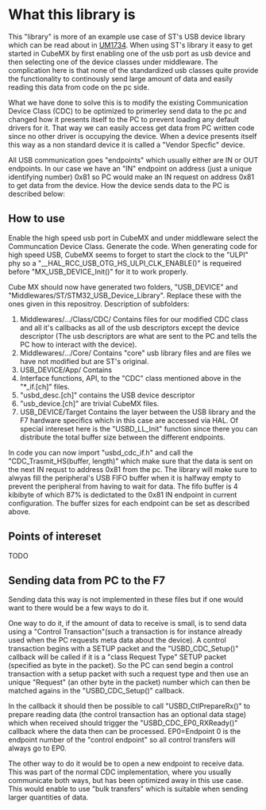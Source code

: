 # What this library is
This "library" is more of an example use case of ST's USB device library which can be read about in [UM1734](https://www.st.com/resource/en/user_manual/dm00108129-stm32cube-usb-device-library-stmicroelectronics.pdf). When using ST's library it easy to get started in CubeMX by first enabling one of the usb port as usb device and then selecting one of the device classes under middleware. The complication here is that none of the standardized usb classes quite provide the functionality to continously send large amount of data and easily reading this data from code on the pc side.

What we have done to solve this is to modify the existing Communication Device Class (CDC) to be optimized to primerley send data to the pc and changed how it presents itself to the PC to prevent loading any default drivers for it. That way we can easily access get data from PC written code since no other driver is occupying the device. When a device presents itself this way as a non standard device it is called a "Vendor Specfic" device. 

All USB communication goes "endpoints" which usually either are IN or OUT endpoints. In our case we have an "IN" endpoint on address (just a unique identifying number) 0x81 so PC would make an IN request on address 0x81 to get data from the device. How the device sends data to the PC is described below:

## How to use
Enable the high speed usb port in CubeMX and under middleware select the Communcation Device Class. Generate the code. When generating code for high speed USB, CubeMX seems to forget to start the clock to the "ULPI" phy so a "\_\_HAL_RCC_USB_OTG_HS_ULPI_CLK_ENABLE()" is requeired before "MX_USB_DEVICE_Init()" for it to work properly.

Cube MX should now have generated two folders, "USB_DEVICE" and "Middlewares/ST/STM32_USB_Device_Library". Replace these with the ones given in this repositroy. Description of subfolders:

1. Middlewares/.../Class/CDC/ Contains files for our modified CDC class and all it's callbacks as all of the usb descriptors except the device descriptor (The usb descriptors are what are sent to the PC and tells the PC how to interact with the device).  
2. Middlewares/.../Core/ Contains "core" usb library files and are files we have not modified but are ST's original. 
3. USB_DEVICE/App/ Contains 
  1. Interface functions, API, to the "CDC" class mentioned above in the "*_if.[ch]" files. 
  2. "usbd_desc.[ch]" contains the USB device descriptor 
  3. "usb_device.[ch]" are trivial CubeMX files.
4. USB_DEVICE/Target Contains the layer between the USB library and the F7 hardware specifics which in this case are accessed via HAL. Of special intereset here is the "USBD_LL_Init" function since there you can distribute the total buffer size between the different endpoints. 
  
In code you can now import "usbd_cdc_if.h" and call the "CDC_Trasmit_HS(buffer, length)" which make sure that the data is sent on the next IN requst to address 0x81 from the pc. The library will make sure to alwyas fill the peripheral's USB FIFO buffer when it is halfway empty to prevent the peripheral from having to wait for data. The fifo buffer is 4 kibibyte of which 87% is dedictated to the 0x81 IN endpoint in current configuration. The buffer sizes for each endpoint can be set as described above. 

## Points of intereset
TODO

## Sending data from PC to the F7

Sending data this way is not implemented in these files but if one would want to there would be a few ways to do it.

One way to do it, if the amount of data to receive is small, is to send data using a "Control Transaction"(such a transaction is for instance already used when the PC requests meta data about the device). A control transaction begins with a SETUP packet and the "USBD_CDC_Setup()" callback will be called if it is a "class Request Type" SETUP packet (specified as byte in the packet). So the PC can send begin a control transaction with a setup packet with such a request type and then use an unique "Request" (an other byte in the packet) number which can then be matched agains in the "USBD_CDC_Setup()" callback. 

In the callback it should then be possible to call "USBD_CtlPrepareRx()" to prepare reading data (the control transaction has an optional data stage) which when received should trigger the "USBD_CDC_EP0_RXReady()" callback where the data then can be processed. EP0=Endpoint 0 is the endpoint number of the "control endpoint" so all control transfers will always go to EP0.

The other way to do it would be to open a new endpoint to receive data. This was part of the normal CDC implementation, where you usually communicate both ways, but has been optimized away in this use case. This would enable to use "bulk transfers" which is suitable when sending larger quantities of data.
